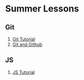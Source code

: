 # Summer Lessons

## Git
1. [Git Tutorial](Git/Git%20Tutorial.md)
2. [Git and Github](Git/Git%20and%20Github.md)

## JS
1. [JS Tutorial](JS/JS%20Tutorial.md)